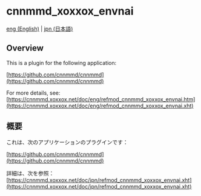 # cnnmmd_xoxxox_envnai

[eng (English)](#Overview) | [jpn (日本語)](#概要)

## Overview

This is a plugin for the following application:

[https://github.com/cnnmmd/cnnmmd](https://github.com/cnnmmd/cnnmmd)

For more details, see:  
[https://cnnmmd.xoxxox.net/doc/eng/refmod_cnnmmd_xoxxox_envnai.htm](https://cnnmmd.xoxxox.net/doc/eng/refmod_cnnmmd_xoxxox_envnai.xht)

## 概要

これは、次のアプリケーションのプラグインです：

[https://github.com/cnnmmd/cnnmmd](https://github.com/cnnmmd/cnnmmd)

詳細は、次を参照：[https://cnnmmd.xoxxox.net/doc/jpn/refmod_cnnmmd_xoxxox_envnai.xht](https://cnnmmd.xoxxox.net/doc/jpn/refmod_cnnmmd_xoxxox_envnai.xht)
